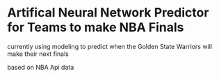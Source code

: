 # Artifical Neural Network Predictor for Teams to make NBA Finals

currently using modeling to predict when the Golden State Warriors will make their next finals 

based on NBA Api data
